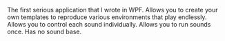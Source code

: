 The first serious application that I wrote in WPF. Allows you to create your own templates to reproduce various environments that play endlessly. Allows you to control each sound individually. Allows you to run sounds once. Has no sound base.
